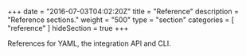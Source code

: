 +++
date = "2016-07-03T04:02:20Z"
title = "Reference"
description = "Reference sections."
weight = "500"
type = "section"
categories = [ "reference" ]
hideSection = true
+++

References for YAML, the integration API and CLI.
